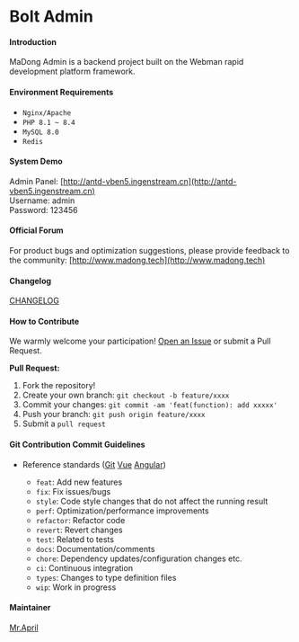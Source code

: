 # Bolt Admin

#### Introduction
MaDong Admin is a backend project built on the Webman rapid development platform framework.

#### Environment Requirements
- `Nginx/Apache`
- `PHP 8.1 ~ 8.4`
- `MySQL 8.0`
- `Redis`

#### System Demo

Admin Panel: [http://antd-vben5.ingenstream.cn](http://antd-vben5.ingenstream.cn)  
Username: admin  
Password: 123456

#### Official Forum

For product bugs and optimization suggestions, please provide feedback to the community: [http://www.madong.tech](http://www.madong.tech)

#### Changelog

[CHANGELOG](https://gitee.com/motion-code/bolt/commits/master)

#### How to Contribute

We warmly welcome your participation! [Open an Issue](https://gitee.com/motion-code/bolt/issues) or submit a Pull Request.

**Pull Request:**

1. Fork the repository!
2. Create your own branch: `git checkout -b feature/xxxx`
3. Commit your changes: `git commit -am 'feat(function): add xxxxx'`
4. Push your branch: `git push origin feature/xxxx`
5. Submit a `pull request`

#### Git Contribution Commit Guidelines

- Reference standards ([Git](https://www.conventionalcommits.org/) [Vue](https://github.com/vuejs/vue/blob/dev/.github/COMMIT_CONVENTION.md) [Angular](https://github.com/conventional-changelog/conventional-changelog/tree/master/packages/conventional-changelog-angular))

  - `feat`: Add new features
  - `fix`: Fix issues/bugs
  - `style`: Code style changes that do not affect the running result
  - `perf`: Optimization/performance improvements
  - `refactor`: Refactor code
  - `revert`: Revert changes
  - `test`: Related to tests
  - `docs`: Documentation/comments
  - `chore`: Dependency updates/configuration changes etc.
  - `ci`: Continuous integration
  - `types`: Changes to type definition files
  - `wip`: Work in progress

#### Maintainer

[Mr.April](https://gitee.com/liu_guan_qing)
